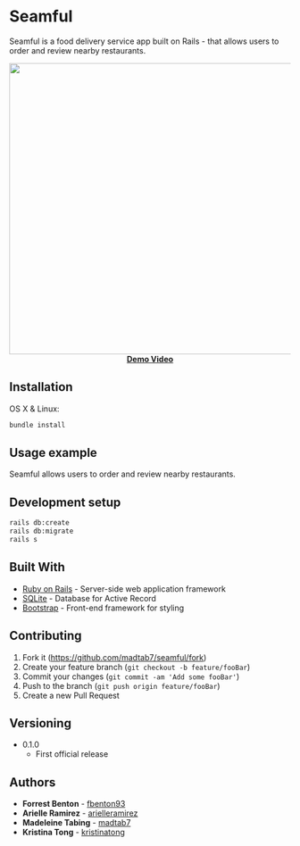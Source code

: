 # Seamful
Seamful is a food delivery service app built on Rails - that allows users to order and review nearby restaurants.

<p align="center">
  <img width="850" height="522" src="https://github.com/madtab7/seamful/blob/master/public/demos/seamful_hd.gif"><br>
  <a href="https://vimeo.com/303956554"><b>Demo Video</b></a>
</p>

## Installation

OS X & Linux:

```sh
bundle install
```

## Usage example

Seamful allows users to order and review nearby restaurants.

## Development setup

```sh
rails db:create
rails db:migrate
rails s
```

## Built With

* [Ruby on Rails](https://rubyonrails.org/) - Server-side web application framework
* [SQLite](https://www.sqlite.org/) - Database for Active Record
* [Bootstrap](https://getbootstrap.com/) - Front-end framework for styling

## Contributing

1. Fork it (<https://github.com/madtab7/seamful/fork>)
2. Create your feature branch (`git checkout -b feature/fooBar`)
3. Commit your changes (`git commit -am 'Add some fooBar'`)
4. Push to the branch (`git push origin feature/fooBar`)
5. Create a new Pull Request

## Versioning

* 0.1.0
    * First official release

## Authors

* **Forrest Benton** - [fbenton93](https://github.com/fbenton93)
* **Arielle Ramirez** - [arielleramirez](https://github.com/arielleramirez)
* **Madeleine Tabing** - [madtab7](https://github.com/madtab7)
* **Kristina Tong** - [kristinatong](https://github.com/kristinatong)
